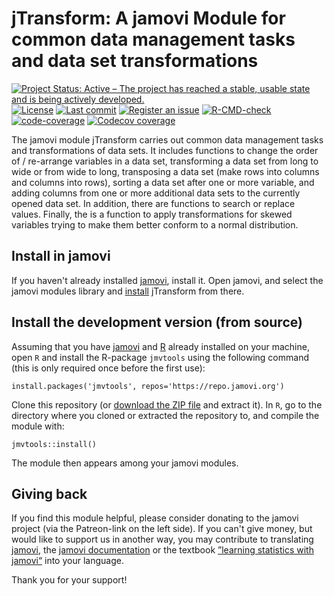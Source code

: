# jTransform: A jamovi Module  for common data management tasks and data set transformations

<!---
<br clear="all">
--->

<!-- badges: start -->
[![Project Status: Active – The project has reached a stable, usable
state and is being actively
developed.](https://www.repostatus.org/badges/latest/active.svg)](https://www.repostatus.org/#active)
[![License](https://img.shields.io/badge/License-AGPL%20v3-green.svg)](https://www.gnu.org/licenses/agpl-3.0.html)
[![Last commit](https://img.shields.io/github/last-commit/sjentsch/jTransform?logo=GitHub)](https://github.com/sjentsch/jTransform)
[![Register an issue](https://img.shields.io/github/issues/sjentsch/jTransform?color=%23fa251e&logo=GitHub)](https://github.com/sjentsch/jTransform/issues)
[![R-CMD-check](https://github.com/sjentsch/jTransform/actions/workflows/R-CMD-check.yaml/badge.svg)](https://github.com/sjentsch/jTransform/actions/workflows/R-CMD-check.yaml)
[![code-coverage](https://github.com/sjentsch/jTransform/actions/workflows/codecov.yaml/badge.svg)](https://github.com/sjentsch/jTransform/actions/workflows/codecov.yaml)
[![Codecov coverage](https://codecov.io/gh/sjentsch/jTransform/branch/main/graph/badge.svg)](https://app.codecov.io/gh/sjentsch/jTransform?branch=main)
<!-- badges: end -->

<!---
[![Documentation](https://img.shields.io/badge/documentation-is_here-blue)](https://sjentsch.github.io/jmvReadWrite/)
--->

The jamovi module jTransform carries out common data management tasks and
transformations of data sets. It includes functions to change the order of /
re-arrange variables in a data set, transforming a data set from long to wide
or from wide to long, transposing a data set (make rows into columns and
columns into rows), sorting a data set after one or more variable, and adding
columns from one or more additional data sets to the currently opened data set.
In addition, there are functions to search or replace values. Finally, the is
a function to apply transformations for skewed variables trying to make them
better conform to a normal distribution.

<!---
<center>
<img width="300" src="https://gamlj.github.io/commons/pics/ui.png" class="img-responsive" alt="">
</center>
<br>
--->


## Install in jamovi

If you haven't already installed [jamovi](https://www.jamovi.org/download.html),
install it. Open jamovi, and select the jamovi modules library and
[install](https://jamovi.readthedocs.io/en/latest/howto/howto_Install_modules.html)
jTransform from there.

<!---
<center>
<img width="600" src="https://gamlj.github.io/glm/install.png" class="img-responsive" alt="">
</center>
--->


## Install the development version (from source)

Assuming that you have [jamovi](https://www.jamovi.org/download.html) and 
[R](https://cran.r-project.org/) already installed on your machine, open
`R` and install the R-package `jmvtools` using the following command (this
is only required once before the first use):

```
install.packages('jmvtools', repos='https://repo.jamovi.org')
```


Clone this repository (or [download the ZIP file](../../archive/refs/heads/main.zip)
and extract it). In `R`, go to the directory where you cloned or extracted the
repository to, and compile the module with:

```
jmvtools::install()
```

The module then appears among your jamovi modules.


## Giving back

If you find this module helpful, please consider donating to the jamovi project (via
the Patreon-link on the left side).
If you can't give money, but would like to support us in another way, you may contribute
to translating [jamovi](https://hosted.weblate.org/engage/jamovi/), the
[jamovi documentation](https://hosted.weblate.org/engage/jamovidocs/) or the textbook
[”learning statistics with jamovi“](https://hosted.weblate.org/engage/jamovi/) into your
language.

Thank you for your support!
